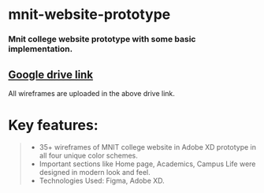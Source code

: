 # mnit-website-prototype
### Mnit college website prototype with some basic implementation.

## [Google drive link](https://drive.google.com/drive/u/2/folders/1_C07togn4CZHdVGtQkLmxs51ic5cRbG6)
All wireframes are uploaded in the above drive link.

# Key features:
>* 35+ wireframes of MNIT college website in Adobe XD prototype in all four unique color schemes. 
>* Important sections like Home page, Academics, Campus Life were designed in modern look and feel. 
>* Technologies Used: Figma, Adobe XD.
